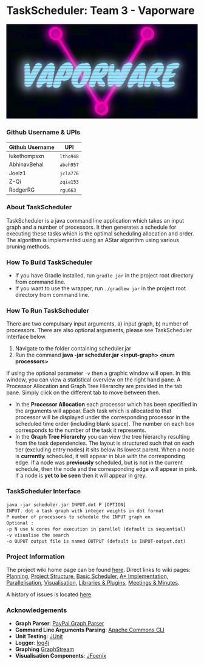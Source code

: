 # TaskScheduler: Team 3 - Vaporware

![Vaporware](https://github.com/lukethompsxn/TaskScheduler/blob/master/res/misc/Vaporware.png "Vaporware")

### Github Username & UPIs

| Github Username | UPI       |
| --------------- | --------- |
| lukethompsxn    | `ltho948` |
| AbhinavBehal    | `abeh957` |
| Joelz1          | `jcla776` |
| Z-Qi            | `zqia153` |
| RodgerRG        | `rgu663`  |


### About TaskScheduler
TaskScheduler is a java command line application which takes an input graph and a number of processors. It then generates a schedule for executing these tasks which is the optimal scheduling allocation and order. The algorithm is implemented using an AStar algorithm using various pruning methods.

### How To Build TaskScheduler
- If you have Gradle installed, run `gradle jar` in the project root directory from command line.
- If you want to use the wrapper, run `./gradlew jar` in the project root directory from command line.

### How To Run TaskScheduler
There are two compulsary input arguments, a) input graph, b) number of processors. There are also optional arguments, please see TaskScheduler Interface below.

1) Navigate to the folder containing scheduler.jar
2) Run the command **java -jar scheduler.jar \<input-graph\> \<num processors\>**

If using the optional parameter `-v` then a graphic window will open. In this window, you can view a statistical overview on the right hand pane. A Processor Allocation and Graph Tree Hierarchy are provided in the tab pane. Simply click on the different tab to move between then.
- In the **Processor Allocation** each processor which has been specified in the arguments will appear. Each task which is allocated to that processor will be displayed under the corresponding processor in the scheduled time order (including blank space). The number on each box corresponds to the number of the task it represents.
- In the **Graph Tree Hierarchy** you can view the tree hierarchy resulting from the task dependencies. The layout is structured such that on each tier (excluding entry nodes) it sits below its lowest parent. When a node is **currently** scheduled, it will appear in blue with the corresponding edge. If a node was **previously** scheduled, but is not in the current schedule, then the node and the corresponding edge will appear in pink. If a node is **yet to be seen** then it will appear in grey.


### TaskScheduler Interface
```
java -jar scheduler.jar INPUT.dot P [OPTION]
INPUT. dot a task graph with integer weights in dot format
P number of processors to schedule the INPUT graph on
Optional :
-p N use N cores for execution in parallel (default is sequential)
-v visualise the search
-o OUPUT output file is named OUTPUT (default is INPUT-output.dot)
```

### Project Information
The project wiki home page can be found [here](https://github.com/lukethompsxn/TaskScheduler/wiki). Direct links to wiki pages: [Planning](https://github.com/lukethompsxn/TaskScheduler/wiki/Planning), [Project Structure](https://github.com/lukethompsxn/TaskScheduler/wiki/Project-Structure), [Basic Scheduler](https://github.com/lukethompsxn/TaskScheduler/wiki/Basic-Scheduler), [A* Implementation](https://github.com/lukethompsxn/TaskScheduler/wiki/A*-Implementation), [Parallelisation](https://github.com/lukethompsxn/TaskScheduler/wiki/Parallelisation), [Visualisation](https://github.com/lukethompsxn/TaskScheduler/wiki/Visualisation), [Libraries & Plugins](https://github.com/lukethompsxn/TaskScheduler/wiki/Libraries-&-Plugins), [Meetings & Minutes](https://github.com/lukethompsxn/TaskScheduler/wiki/Meetings-&-Minutes).

A history of issues is located [here](https://github.com/lukethompsxn/TaskScheduler/issues?utf8=%E2%9C%93&q=).


### Acknowledgements
- **Graph Parser**: [PayPal Graph Parser](https://github.com/paypal/digraph-parser)
- **Command Line Arguments Parsing**: [Apache Commons CLI](https://commons.apache.org/proper/commons-cli/)
- **Unit Testing**: [JUnit](https://junit.org/)
- **Logger**: [log4j](https://logging.apache.org/log4j/)
- **Graphing** [GraphStream](http://graphstream-project.org/)
- **Visualisation Components**: [JFoenix](http://www.jfoenix.com/)
